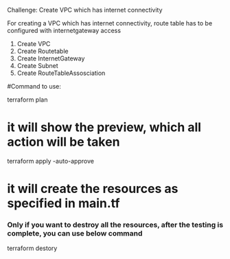 
Challenge: Create VPC which has internet connectivity

For creating a VPC which has internet connectivity, route table has to be configured with internetgateway access

1. Create VPC
2. Create Routetable
3. Create InternetGateway
4. Create Subnet
5. Create RouteTableAssosciation


#Command to use:

terraform plan

# it will show the preview, which all action will be taken

terraform apply -auto-approve

# it will create the resources as specified in main.tf

### Only if you want to destroy all the resources, after the testing is complete, you can use below command

terraform destory


